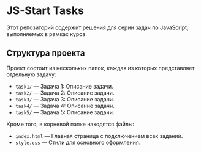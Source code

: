 # JS-Start Tasks

Этот репозиторий содержит решения для серии задач по JavaScript, выполняемых в рамках курса.

## Структура проекта

Проект состоит из нескольких папок, каждая из которых представляет отдельную задачу:

- `task1/` — Задача 1: Описание задачи.
- `task2/` — Задача 2: Описание задачи.
- `task3/` — Задача 3: Описание задачи.
- `task4/` — Задача 4: Описание задачи.
- `task5/` — Задача 5: Описание задачи.

Кроме того, в корневой папке находятся файлы:
- `index.html` — Главная страница с подключением всех заданий.
- `style.css` — Стили для основного оформления.
